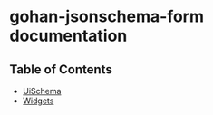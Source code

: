 # gohan-jsonschema-form documentation

## Table of Contents

- [UiSchema](uiSchema.md)
- [Widgets](widgets.md)
